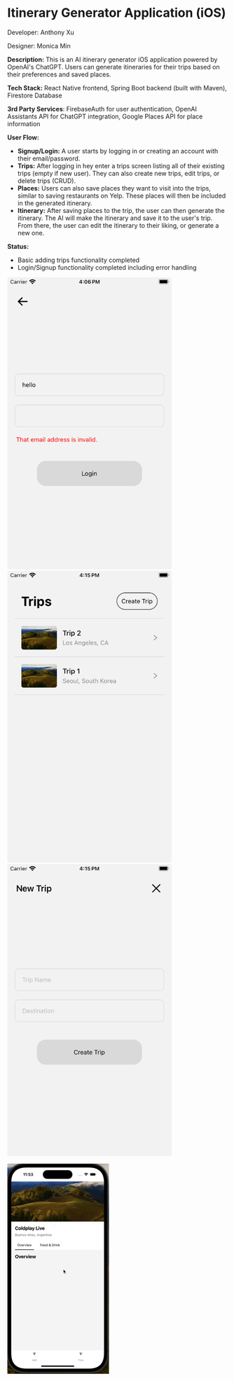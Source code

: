 # Itinerary Generator Application (iOS)

Developer: Anthony Xu

Designer: Monica Min

**Description:** This is an AI itinerary generator iOS application powered by OpenAI's ChatGPT. Users can generate itineraries for their trips based on their preferences and saved places. 

**Tech Stack:** React Native frontend, Spring Boot backend (built with Maven), Firestore Database

**3rd Party Services**: FirebaseAuth for user authentication, OpenAI Assistants API for ChatGPT integration, Google Places API for place information

**User Flow:** 
- **Signup/Login:** A user starts by logging in or creating an account with their email/password. 
- **Trips:** After logging in hey enter a trips screen listing all of their existing trips (empty if new user). They can also create new trips, edit trips, or delete trips (CRUD). 
- **Places:** Users can also save places they want to visit into the trips, similar to saving restaurants on Yelp. These places will then be included in the generated itinerary.
- **Itinerary:** After saving places to the trip, the user can then generate the itinerary. The AI will make the itinerary and save it to the user's trip. From there, the user can edit the itinerary to their liking, or generate a new one.

**Status:**
- Basic adding trips functionality completed
- Login/Signup functionality completed including error handling

<img src="demos/image-1.png" width="375" height="667"/>
<img src="demos/image-2.png" width="375" height="667"/>
<img src="demos/image-3.png" width="375" height="667"/>

![Alt text](demos/scrolldemo.gif)




